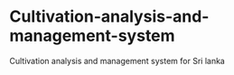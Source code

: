 # Cultivation-analysis-and-management-system
Cultivation analysis and management system for Sri lanka
